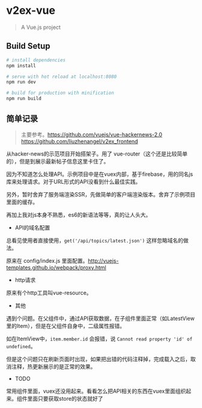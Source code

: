 # v2ex-vue

> A Vue.js project

## Build Setup

``` bash
# install dependencies
npm install

# serve with hot reload at localhost:8080
npm run dev

# build for production with minification
npm run build
```

## 简单记录

> 主要参考。https://github.com/vuejs/vue-hackernews-2.0
          https://github.com/liuzhenangel/v2ex_frontend

从hacker-news的示范项目开始搭架子。用了 vue-router（这个还是比较简单的），但是到展示最新帖子信息这里卡住了。

因为不知道怎么处理API。示例项目中是在vuex内部，基于firebase，用的同名js库来处理请求。对于URL形式的API没看到什么最佳实践。

另外，暂时舍弃了服务端渲染SSR，先做简单的客户端渲染版本。舍弃了示例项目里面的缓存。

再加上我对js本身不熟悉，es6的新语法等等，真的让人头大。

- API的域名配置

 总看见使用者直接使用，`get('/api/topics/latest.json')` 这样忽略域名的做法。

 原来在 config/index.js 里面配置。http://vuejs-templates.github.io/webpack/proxy.html

- http请求

 原来有个http工具叫vue-resource。

- 其他

 遇到个问题。在父组件中，通过API获取数据，在子组件里面正常（如LatestView里的Item），但是在父组件自身中，二级属性报错。

 如在ItemView中，`item.member.id` 会报错，说 `Cannot read property 'id' of undefined`。

 但是这个问题只在刷新页面时出现，如果把出错的代码注释掉，完成载入之后，取消注释，热更新展示的是正常的效果。

- TODO

 常用组件里面，vuex还没用起来。看看怎么把API相关的东西在vuex里面组织起来。组件里面只要获取store的状态就好了
